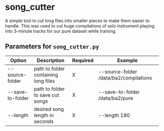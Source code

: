 # song_cutter

A simple tool to cut long files into smaller pieces to make them easier to handle. This was used to cut huge compilations
of solo instrument playing into 3-minute tracks for our pure dataset while training.

## Parameters for `song_cutter.py`

| Option           | Description                          | Required | Example                                |
|------------------|--------------------------------------|----------|----------------------------------------|
| --source-folder  | path to folder containing long files | X        | --source-folder /data/ba2/compilations |
| --save-to-folder | path to folder to save cut songs     | X        | --save-to-folder /data/ba2/pure        |
| --length         | desired song length in seconds       | X        | --length 180                           |